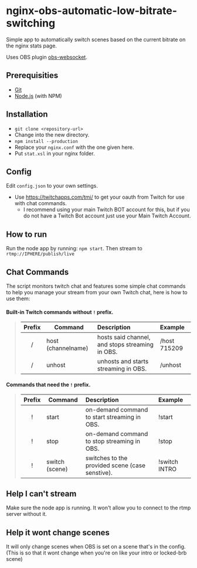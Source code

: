 
# nginx-obs-automatic-low-bitrate-switching

Simple app to automatically switch scenes based on the current bitrate on the nginx stats page.

Uses OBS plugin <a href="https://github.com/Palakis/obs-websocket">obs-websocket</a>.

## Prerequisities

- [Git](http://git-scm.com/)
- [Node.js](http://nodejs.org/) (with NPM)

## Installation

- `git clone <repository-url>`
- Change into the new directory.
- `npm install --production`
- Replace your `nginx.conf` with the one given here.
- Put `stat.xsl` in your nginx folder.

## Config

Edit `config.json` to your own settings.
 - Use https://twitchapps.com/tmi/ to get your oauth from Twitch for use with chat commands.
   - I recommend using your main Twitch BOT account for this, but if you do not have a Twitch Bot account just use your Main Twitch Account.

## How to run

Run the node app by running: `npm start`. Then stream to `rtmp://IPHERE/publish/live`

## Chat Commands

The script monitors twitch chat and features some simple chat commands to help you manage your stream from your own Twitch chat, here is how to use them:

#### Built-in Twitch commands without `!` prefix. 
>| Prefix  | Command        | Description          | Example  |
>|:-------:| ------------- |:-------------| :----------------------|
>| /       | host (channelname) | hosts said channel, and stops streaming in OBS. | /host 715209 |
>| /       | unhost      | unhosts and starts streaming in OBS.      |   /unhost  |

#### Commands that need the `!` prefix.
>| Prefix  | Command        | Description          | Example  |
>|:-------:| ------------- |:-------------| :----------------------|
>| !       | start | on-demand command to start streaming in OBS.      |    !start |
>| !       | stop | on-demand command to stop streaming in OBS.      |    !stop |
>| !       | switch (scene) | switches to the provided scene (case senstive).      |    !switch INTRO|

## Help I can't stream

Make sure the node app is running. It won't allow you to connect to the rtmp server without it.

## Help it wont change scenes

It will only change scenes when OBS is set on a scene that's in the config.  
(This is so that it wont change when you're on like your intro or locked-brb scene)
